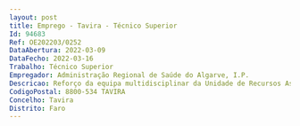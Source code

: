 ```yaml
--- 
layout: post
title: Emprego - Tavira - Técnico Superior
Id: 94683
Ref: OE202203/0252
DataAbertura: 2022-03-09
DataFecho: 2022-03-16
Trabalho: Técnico Superior
Empregador: Administração Regional de Saúde do Algarve, I.P.
Descricao: Reforço da equipa multidisciplinar da Unidade de Recursos Assistenciais Partilhados do ACES Sotavento, na área da Psicologia Clinica, saúde infantil e saúde adulto.
CodigoPostal: 8800-534 TAVIRA
Concelho: Tavira
Distrito: Faro
--- 
```

